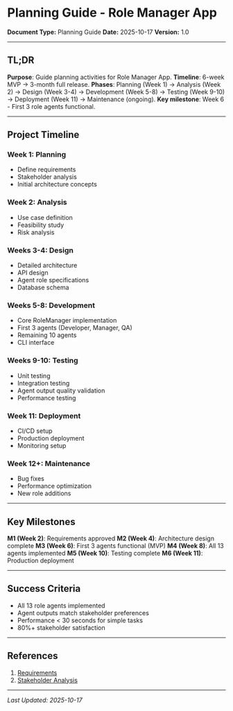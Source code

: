 # Planning Guide - Role Manager App

**Document Type:** Planning Guide
**Date:** 2025-10-17
**Version:** 1.0

---

## TL;DR

**Purpose**: Guide planning activities for Role Manager App. **Timeline**: 6-week MVP → 3-month full release. **Phases**: Planning (Week 1) → Analysis (Week 2) → Design (Week 3-4) → Development (Week 5-8) → Testing (Week 9-10) → Deployment (Week 11) → Maintenance (ongoing). **Key milestone**: Week 6 - First 3 role agents functional.

---

## Project Timeline

### Week 1: Planning
- Define requirements
- Stakeholder analysis
- Initial architecture concepts

### Week 2: Analysis
- Use case definition
- Feasibility study
- Risk analysis

### Weeks 3-4: Design
- Detailed architecture
- API design
- Agent role specifications
- Database schema

### Weeks 5-8: Development
- Core RoleManager implementation
- First 3 agents (Developer, Manager, QA)
- Remaining 10 agents
- CLI interface

### Weeks 9-10: Testing
- Unit testing
- Integration testing
- Agent output quality validation
- Performance testing

### Week 11: Deployment
- CI/CD setup
- Production deployment
- Monitoring setup

### Week 12+: Maintenance
- Bug fixes
- Performance optimization
- New role additions

---

## Key Milestones

**M1 (Week 2)**: Requirements approved
**M2 (Week 4)**: Architecture design complete
**M3 (Week 6)**: First 3 agents functional (MVP)
**M4 (Week 8)**: All 13 agents implemented
**M5 (Week 10)**: Testing complete
**M6 (Week 11)**: Production deployment

---

## Success Criteria

- All 13 role agents implemented
- Agent outputs match stakeholder preferences
- Performance < 30 seconds for simple tasks
- 80%+ stakeholder satisfaction

---

## References

1. [Requirements](requirements.md)
2. [Stakeholder Analysis](stakeholder-analysis.md)

---

*Last Updated: 2025-10-17*
